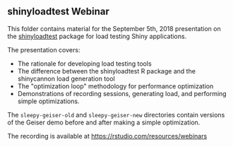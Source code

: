 ## shinyloadtest Webinar

This folder contains material for the September 5th, 2018 presentation on the [shinyloadtest](https://rstudio.github.io/shinyloadtest/) package for load testing Shiny applications.

The presentation covers:

- The rationale for developing load testing tools
- The difference between the shinyloadtest R package and the shinycannon load generation tool
- The "optimization loop" methodology for performance optimization
- Demonstrations of recording sessions, generating load, and performing simple optimizations.

The `sleepy-geiser-old` and `sleepy-geiser-new` directories contain versions of the Geiser demo before and after making a simple optimization.

The recording is available at https://rstudio.com/resources/webinars
